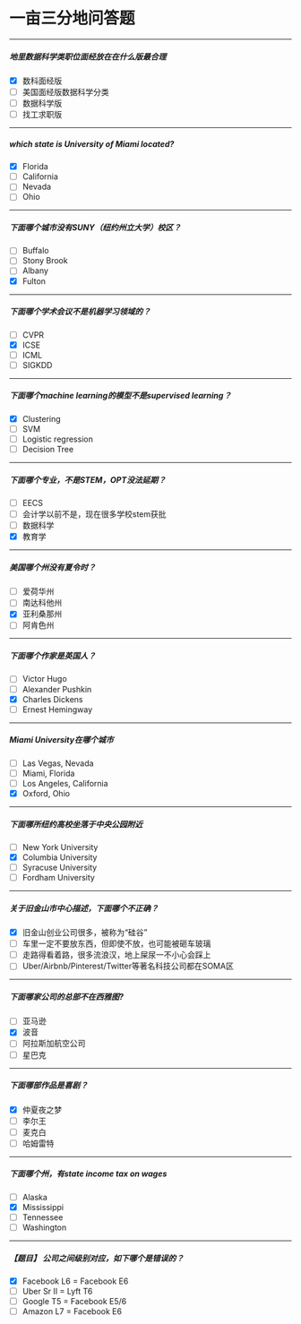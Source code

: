 # 一亩三分地问答题
***  
  
##### 地里数据科学类职位面经放在在什么版最合理    
- [x] 数科面经版  
- [ ] 美国面经版数据科学分类  
- [ ] 数据科学版  
- [ ] 找工求职版  

***
##### which state is University of Miami located?  
- [x] Florida
- [ ] California  
- [ ] Nevada  
- [ ] Ohio   

***
##### 下面哪个城市没有SUNY（纽约州立大学）校区？
- [ ] Buffalo
- [ ] Stony Brook  
- [ ] Albany 
- [x] Fulton

***
##### 下面哪个学术会议不是机器学习领域的？
- [ ]  CVPR
- [x]  ICSE
- [ ]  ICML
- [ ]  SIGKDD

***
##### 下面哪个machine learning的模型不是supervised learning？
- [x]   Clustering
- [ ]   SVM
- [ ]   Logistic regression
- [ ]   Decision Tree

***
##### 下面哪个专业，不是STEM，OPT没法延期？
- [ ]  EECS
- [ ]  会计学以前不是，现在很多学校stem获批
- [ ]  数据科学
- [x]  教育学

***
##### 美国哪个州没有夏令时？
- [ ]  爱荷华州
- [ ]  南达科他州
- [x]  亚利桑那州
- [ ]  阿肯色州

***
##### 下面哪个作家是英国人？
- [ ]  Victor Hugo
- [ ]  Alexander Pushkin
- [x]  Charles Dickens
- [ ]  Ernest Hemingway

***
##### Miami University在哪个城市
- [ ]   Las Vegas, Nevada
- [ ]   Miami, Florida
- [ ]   Los Angeles, California
- [x]   Oxford, Ohio

***
##### 下面哪所纽约高校坐落于中央公园附近
- [ ]   New York University
- [x]   Columbia University
- [ ]   Syracuse University
- [ ]   Fordham University

***
##### 关于旧金山市中心描述，下面哪个不正确？
- [x]  旧金山创业公司很多，被称为“硅谷”
- [ ]  车里一定不要放东西，但即使不放，也可能被砸车玻璃
- [ ]  走路得看着路，很多流浪汉，地上屎尿一不小心会踩上
- [ ]  Uber/Airbnb/Pinterest/Twitter等著名科技公司都在SOMA区

***
##### 下面哪家公司的总部不在西雅图?
- [ ]  亚马逊
- [x]  波音
- [ ]  阿拉斯加航空公司
- [ ]  星巴克

***
##### 下面哪部作品是喜剧？
- [x]  仲夏夜之梦
- [ ]  李尔王
- [ ]  麦克白
- [ ]  哈姆雷特

***
##### 下面哪个州，有state income tax on wages
- [ ]   Alaska
- [x]   Mississippi
- [ ]   Tennessee
- [ ]   Washington

***
##### 【题目】 公司之间级别对应，如下哪个是错误的？
- [x]   Facebook L6 = Facebook E6
- [ ]   Uber Sr II = Lyft T6
- [ ]   Google T5 = Facebook E5/6
- [ ]   Amazon L7 = Facebook E6

